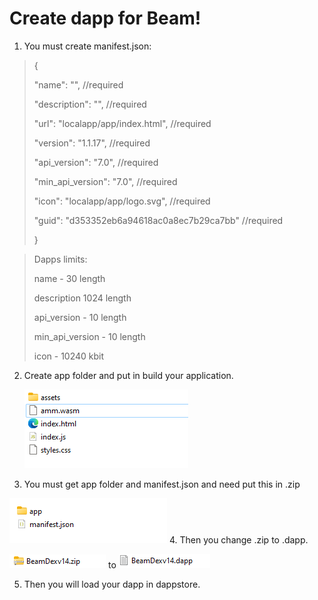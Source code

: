 # Create dapp for Beam!

1. You must create manifest.json:

> {
> 
> "name":  "",   //required
> 
> "description":  "", //required
> 
> "url":  "localapp/app/index.html", //required
> 
> "version":  "1.1.17", //required
> 
> "api_version":  "7.0", //required
> 
> "min_api_version":  "7.0", //required
> 
> "icon":  "localapp/app/logo.svg", //required
> 
> "guid":  "d353352eb6a94618ac0a8ec7b29ca7bb" //required
> 
> }

>Dapps limits:
> 
>name - 30 length
>
>description 1024 length
>
>api_version - 10 length
>
>min_api_version - 10 length
>
>icon - 10240 kbit

2. Create app folder and put in build your application.


   ![img.png](./../.gitbook/assets/img.png)
3. You must get app folder and manifest.json and  need put this in .zip

![img_1.png](./../.gitbook/assets/img_1.png)
4. Then you change .zip to .dapp.

![img_4.png](./../.gitbook/assets/img_4.png) to ![img_2.png](./../.gitbook/assets/img_2.png)

5. Then you will load your dapp in dappstore.
